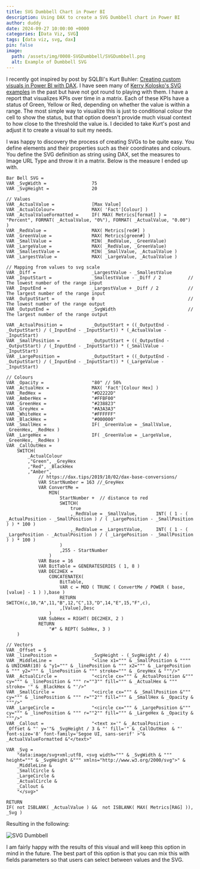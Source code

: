 ```yaml
---
title: SVG Dumbbell Chart in Power BI
description: Using DAX to create a SVG Dumbbell chart in Power BI 
author: duddy
date: 2024-09-27 10:00:00 +0000
categories: [Data Viz, SVG]
tags: [data viz, svg, dax]
pin: false
image:
  path: /assets/img/0008-SVGDumbbell/SVGDumbbell.png
  alt: Example of Dumbbell SVG
---
```


I recently got inspired by post by SQLBI's Kurt Buhler: [Creating custom visuals in Power BI with DAX](https://www.sqlbi.com/articles/creating-custom-visuals-in-power-bi-with-dax/). I have seen many of [Kerry Kolosko's SVG examples](https://kerrykolosko.com/category/dataviz/svg/) in the past but have not got round to playing with them. I have a report that visualizes KPIs over time in a matrix. Each of these KPIs have a status of Green, Yellow or Red, depending on whether the value is within a range. The most simple way to visualize this is just to conditional colour the cell to show the status, but that option doesn't provide much visual context to how close to the threshold the value is. I decided to take Kurt's post and adjust it to create a visual to suit my needs.

I was happy to discovery the process of creating SVGs to be quite easy. You define elements and their properties such as their coordinates and colours. You define the SVG definition as string using DAX, set the measures to Image URL Type and throw it in a matrix. Below is the measure I ended up with.

```dax
Bar Bell SVG =
VAR _SvgWidth =                 75
VAR _SvgHeight =                20

// Values
VAR _ActualValue =              [Max Value]
VAR _ActualColour=              MAX( 'Fact'[Colour] )
VAR _ActualValueFormatted =     IF( MAX( Metrics[format] ) = "Percent", FORMAT( _ActualValue, "0%"), FORMAT( _ActualValue, "0.00") )
VAR _RedValue =                 MAX( Metrics[red#] )
VAR _GreenValue =               MAX( Metrics[green#] )
VAR _SmallValue =               MIN( _RedValue, _GreenValue)
VAR _LargeValue =               MAX( _RedValue, _GreenValue) 
VAR _SmallestValue =            MIN( _SmallValue, _ActualValue )
VAR _LargestValue =             MAX( _LargeValue, _ActualValue )

// Mapping from values to svg scale
VAR _Diff =                     _LargestValue - _SmallestValue
VAR _InputStart =               _SmallestValue - _Diff / 2          // The lowest number of the range input
VAR _InputEnd =                 _LargestValue + _Diff / 2           // The largest number of the range input
VAR _OutputStart =              0                                   // The lowest number of the range output
VAR _OutputEnd =                _SvgWidth                           // The largest number of the range output

VAR _ActualPosition =           _OutputStart + ((_OutputEnd - _OutputStart) / (_InputEnd - _InputStart)) * (_ActualValue - _InputStart)
VAR _SmallPosition =            _OutputStart + ((_OutputEnd - _OutputStart) / (_InputEnd - _InputStart)) * (_SmallValue - _InputStart)
VAR _LargePosition =            _OutputStart + ((_OutputEnd - _OutputStart) / (_InputEnd - _InputStart)) * (_LargeValue - _InputStart)
 
// Colours
VAR _Opacity =                  "80" // 50%
VAR _ActualHex =                MAX( 'Fact'[Colour Hex] )
VAR _RedHex =                   "#D2222D"
VAR _AmberHex =                 "#FFBF00"
VAR _GreenHex =                 "#238823"
VAR _GreyHex =                  "#A3A3A3"
VAR _WhiteHex =                 "#FFFFFF"
VAR _BlackHex =                 "#000000"
VAR _SmallHex =                 IF( _GreenValue = _SmallValue, _GreenHex, _RedHex )
VAR _LargeHex =                 IF( _GreenValue = _LargeValue, _GreenHex, _RedHex )
VAR _CallOutHex =              
    SWITCH(
        _ActualColour
        ,"Green", _GreyHex
        ,"Red", _BlackHex   
        ,"Amber",
            // https://dax.tips/2019/10/02/dax-base-conversions/
            VAR StartNumber = 163 //_GreyHex
            VAR ConvertMe =
                MIN(
                    StartNumber +  // distance to red
                    SWITCH(
                        true
                        ,_RedValue = _SmallValue,       INT( ( 1 - ( _ActualPosition - _SmallPosition ) / ( _LargePosition - _SmallPosition ) ) * 100 )
                        ,_RedValue = _LargestValue,     INT( ( 1 - ( _LargePosition - _ActualPosition ) / ( _LargePosition - _SmallPosition ) ) * 100 )
                    )
                    ,255 - StartNumber
                )
            VAR Base = 16
            VAR BitTable = GENERATESERIES ( 1, 8 )
            VAR DEC2HEX =
                CONCATENATEX(
                    BitTable,
                    VAR c = MOD ( TRUNC ( ConvertMe / POWER ( base, [value] - 1 ) ),base )
                    RETURN SWITCH(c,10,"A",11,"B",12,"C",13,"D",14,"E",15,"F",c),
                    ,[Value],Desc
                )
            VAR SubHex = RIGHT( DEC2HEX, 2 )
            RETURN
                "#" & REPT( SubHex, 3 )
    )

// Vectors
VAR _Offset = 5
VAR _linePosition =             _SvgHeight - (_SvgHeight / 4)
VAR _MiddleLine =               "<line x1=""" & _SmallPosition & """" & UNICHAR(10) & "y1=""" & _linePosition & """ x2=""" & _LargePosition & """ y2=""" & _linePosition & """ stroke=""" & _GreyHex & """/>"
VAR _ActualCircle =             "<circle cx=""" & _ActualPosition &""" cy=""" & _linePosition & """ r=""3"" fill=""" & _ActualHex & """ stroke= '" & _BlackHex & "'/>"
VAR _SmallCircle =              "<circle cx=""" & _SmallPosition &""" cy=""" & _linePosition & """ r=""2"" fill=""" & _SmallHex & _Opacity & """/>"
VAR _LargeCircle =              "<circle cx=""" & _LargePosition &""" cy=""" & _linePosition & """ r=""2"" fill=""" & _LargeHex & _Opacity & """/>"
VAR _Callout =                  "<text x='" & _ActualPosition - _Offset & "' y='"& _SvgHeight / 3 & "' fill='" & _CallOutHex  & "' font-size='8' font-family='Segoe UI, sans-serif' >"& _ActualValueFormatted &"</text>"
 
VAR _Svg =
    "data:image/svg+xml;utf8, <svg width=""" & _SvgWidth & """ height=""" & _SvgHeight &""" xmlns="http://www.w3.org/2000/svg">" &
    _MiddleLine &
    _SmallCircle &
    _LargeCircle &
    _ActualCircle &
    _Callout &
    "</svg>"

RETURN
IF( not ISBLANK( _ActualValue ) &&  not ISBLANK( MAX( Metrics[RAG] )), _Svg )
```

Resulting in the following:

![SVG Dumbbell](/assets/img/0008-SVGDumbell/SVGDumbell.png)

I am fairly happy with the results of this visual and will keep this option in mind in the future. The best part of this option is that you can mix this with fields parameters so that users can select between values and the SVG.